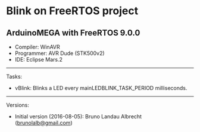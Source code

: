 Blink on FreeRTOS project
=============
ArduinoMEGA with FreeRTOS 9.0.0
-------------------------------
 * Compiler: WinAVR
 * Programmer: AVR Dude (STK500v2)
 * IDE: Eclipse Mars.2
 
---

Tasks:

* vBlink: Blinks a LED every mainLEDBLINK_TASK_PERIOD milliseconds.
 
---

Versions:

 * Initial version (2016-08-05): Bruno Landau Albrecht (brunolalb@gmail.com)
